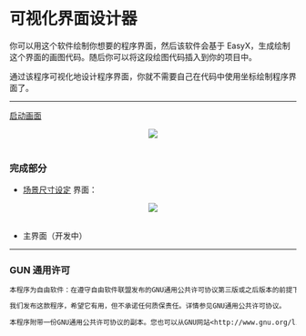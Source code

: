 # 可视化界面设计器

你可以用这个软件绘制你想要的程序界面，然后该软件会基于 EasyX，生成绘制这个界面的画图代码。随后你可以将这段绘图代码插入到你的项目中。

通过该程序可视化地设计程序界面，你就不需要自己在代码中使用坐标绘制程序界面了。

---

[启动画面](https://pic.imgdb.cn/item/63c3b99abe43e0d30e76a92b.png)
<div align=center>
<img src="https://pic.imgdb.cn/item/63c3b99abe43e0d30e76a92b.png"><br>
</div><br>

### 完成部分

- [场景尺寸设定](https://pic.imgdb.cn/item/63c3b99abe43e0d30e76a921.png) 界面：

<div align=center>
<img src="https://pic.imgdb.cn/item/63c3b99abe43e0d30e76a921.png"><br>
</div><br>

- 主界面（开发中）

---

### GUN 通用许可
```txt
本程序为自由软件：在遵守自由软件联盟发布的GNU通用公共许可协议第三版或之后版本的前提下，你可以对其进行再发布及修改。

我们发布这款程序，希望它有用，但不承诺任何质保责任。详情参见GNU通用公共许可协议。

本程序附带一份GNU通用公共许可协议的副本。您也可以从GNU网站<http://www.gnu.org/licenses/>获取。
```
